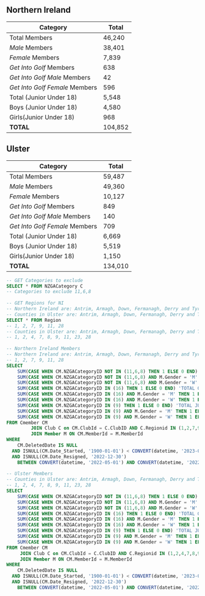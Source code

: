 
## Northern Ireland 
| Category                       | Total   |
| ------------------------------ | ------- |
| Total Members                  | 46,240  |
| *Male* Members                 | 38,401  |
| *Female* Members               | 7,839   |
| *Get Into Golf* Members        | 638     |
| *Get Into Golf Male* Members   | 42      |
| *Get Into Golf Female* Members | 596     |
| Total (Junior Under 18)        | 5,548   |
| Boys (Junior Under 18)         | 4,580   |
| Girls(Junior Under 18)         | 968     |
| **TOTAL**                      | 104,852 |

## Ulster
| Category                       | Total   |
| ------------------------------ | ------- |
| Total Members                  | 59,487  |
| *Male* Members                 | 49,360  |
| *Female* Members               | 10,127  |
| *Get Into Golf* Members        | 849     |
| *Get Into Golf Male* Members   | 140     |
| *Get Into Golf Female* Members | 709     |
| Total (Junior Under 18)        | 6,669   |
| Boys (Junior Under 18)         | 5,519   |
| Girls(Junior Under 18)         | 1,150   |
| **TOTAL**                      | 134,010 |


```sql
-- GET Categories to exclude  
SELECT * FROM NZGACategory C  
-- Categories to exclude 11,6,8  
  
-- GET Regions for NI  
-- Northern Ireland are: Antrim, Armagh, Down, Fermanagh, Derry and Tyrone.  
-- Counties in Ulster are: Antrim, Armagh, Down, Fermanagh, Derry and Tyrone, Cavan, Donegal and Monaghan  
SELECT * FROM Region  
-- 1, 2, 7, 9, 11, 28  
-- Counties in Ulster are: Antrim, Armagh, Down, Fermanagh, Derry and Tyrone, Cavan, Donegal and Monaghan  
-- 1, 2, 4, 7, 8, 9, 11, 23, 28  
  
-- Northern Ireland Members  
-- Northern Ireland are: Antrim, Armagh, Down, Fermanagh, Derry and Tyrone.  
-- 1, 2, 7, 9, 11, 28  
SELECT  
    SUM(CASE WHEN CM.NZGACategoryID NOT IN (11,6,8) THEN 1 ELSE 0 END) 'TOTAL MEMBERS',  
    SUM(CASE WHEN CM.NZGACategoryID NOT IN (11,6,8) AND M.Gender = 'M' THEN 1 ELSE 0 END) 'TOTAL MALE MEMBERS',  
    SUM(CASE WHEN CM.NZGACategoryID NOT IN (11,6,8) AND M.Gender = 'W' THEN 1 ELSE 0 END) 'TOTAL FEMALE MEMBERS',  
    SUM(CASE WHEN CM.NZGACategoryID IN (16) THEN 1 ELSE 0 END) 'TOTAL GET INTO GOLF MEMBERS',  
    SUM(CASE WHEN CM.NZGACategoryID IN (16) AND M.Gender = 'M' THEN 1 ELSE 0 END) 'TOTAL GET INTO MALE GOLF MEMBERS',  
    SUM(CASE WHEN CM.NZGACategoryID IN (16) AND M.Gender = 'W' THEN 1 ELSE 0 END) 'TOTAL GET INTO FEMALE GOLF MEMBERS',  
    SUM(CASE WHEN CM.NZGACategoryID IN (9) THEN 1 ELSE 0 END) 'TOTAL JUNIOR MEMBERS',  
    SUM(CASE WHEN CM.NZGACategoryID IN (9) AND M.Gender = 'M' THEN 1 ELSE 0 END) 'TOTAL JUNIOR MALE MEMBERS',  
    SUM(CASE WHEN CM.NZGACategoryID IN (9) AND M.Gender = 'W' THEN 1 ELSE 0 END) 'TOTAL JUNIOR FEMALE MEMBERS'  
FROM Cmember CM  
         JOIN Club C on CM.ClubId = C.ClubID AND C.Regionid IN (1,2,7,9,11,28)  
         JOIN Member M ON CM.MemberId = M.MemberId  
WHERE  
    CM.DeletedDate IS NULL  
  AND ISNULL(CM.Date_Started, '1900-01-01') < CONVERT(datetime, '2023-01-01')  
  AND ISNULL(CM.Date_Resigned, '2022-12-30')  
    BETWEEN CONVERT(datetime, '2022-05-01') AND CONVERT(datetime, '2022-12-31')  
  
-- Ulster Members  
-- Counties in Ulster are: Antrim, Armagh, Down, Fermanagh, Derry and Tyrone, Cavan, Donegal and Monaghan  
-- 1, 2, 4, 7, 8, 9, 11, 23, 28  
SELECT  
    SUM(CASE WHEN CM.NZGACategoryID NOT IN (11,6,8) THEN 1 ELSE 0 END) 'TOTAL MEMBERS',  
    SUM(CASE WHEN CM.NZGACategoryID NOT IN (11,6,8) AND M.Gender = 'M' THEN 1 ELSE 0 END) 'TOTAL MALE MEMBERS',  
    SUM(CASE WHEN CM.NZGACategoryID NOT IN (11,6,8) AND M.Gender = 'W' THEN 1 ELSE 0 END) 'TOTAL FEMALE MEMBERS',  
    SUM(CASE WHEN CM.NZGACategoryID IN (16) THEN 1 ELSE 0 END) 'TOTAL GET INTO GOLF MEMBERS',  
    SUM(CASE WHEN CM.NZGACategoryID IN (16) AND M.Gender = 'M' THEN 1 ELSE 0 END) 'TOTAL GET INTO MALE GOLF MEMBERS',  
    SUM(CASE WHEN CM.NZGACategoryID IN (16) AND M.Gender = 'W' THEN 1 ELSE 0 END) 'TOTAL GET INTO FEMALE GOLF MEMBERS',  
    SUM(CASE WHEN CM.NZGACategoryID IN (9) THEN 1 ELSE 0 END) 'TOTAL JUNIOR MEMBERS',  
    SUM(CASE WHEN CM.NZGACategoryID IN (9) AND M.Gender = 'M' THEN 1 ELSE 0 END) 'TOTAL JUNIOR MALE MEMBERS',  
    SUM(CASE WHEN CM.NZGACategoryID IN (9) AND M.Gender = 'W' THEN 1 ELSE 0 END) 'TOTAL JUNIOR FEMALE MEMBERS'  
FROM Cmember CM  
     JOIN Club C on CM.ClubId = C.ClubID AND C.Regionid IN (1,2,4,7,8,9,11,23,28)  
     JOIN Member M ON CM.MemberId = M.MemberId  
WHERE  
    CM.DeletedDate IS NULL  
  AND ISNULL(CM.Date_Started, '1900-01-01') < CONVERT(datetime, '2023-01-01')  
  AND ISNULL(CM.Date_Resigned, '2022-12-30')  
    BETWEEN CONVERT(datetime, '2022-05-01') AND CONVERT(datetime, '2022-12-31')
```
